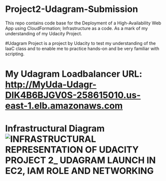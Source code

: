 # Project2-Udagram-Submission
This repo contains code base for the Deployment of a High-Availability Web App using CloudFormation; Infrastructure as a code. As a mark of my understanding of my Udacity Project.

#Udagram Project is a project by Udacity to test my understanding of the IaaC class and to enable me to practice hands-on and be very familiar with scripting. 
# My Udagram Loadbalancer URL: http://MyUda-Udagr-DIK4B6BJGV0S-258615010.us-east-1.elb.amazonaws.com


# Infrastructural Diagram ![INFRASTRUCTURAL REPRESENTATION OF UDACITY PROJECT 2_ UDAGRAM LAUNCH IN EC2, IAM ROLE AND NETWORKING ](https://user-images.githubusercontent.com/59825650/178576587-0ad06e20-654f-413b-9d8a-a1dce2924392.png)
